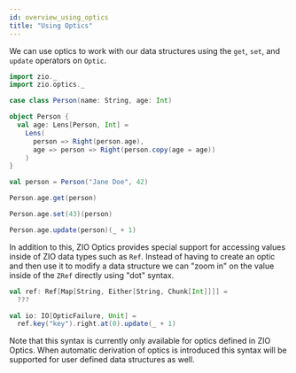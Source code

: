 ```yaml
---
id: overview_using_optics
title: "Using Optics"
---
```


We can use optics to work with our data structures using the `get`, `set`, and `update` operators on `Optic`.

```scala mdoc
import zio._
import zio.optics._

case class Person(name: String, age: Int)

object Person {
  val age: Lens[Person, Int] =
    Lens(
      person => Right(person.age),
      age => person => Right(person.copy(age = age))
    )
}

val person = Person("Jane Doe", 42)

Person.age.get(person)

Person.age.set(43)(person)

Person.age.update(person)(_ + 1)
```

In addition to this, ZIO Optics provides special support for accessing values inside of ZIO data types such as `Ref`. Instead of having to create an optic and then use it to modify a data structure we can "zoom in" on the value inside of the `ZRef` directly using "dot" syntax.

```scala mdoc:compile-only
val ref: Ref[Map[String, Either[String, Chunk[Int]]]] =
  ???

val io: IO[OpticFailure, Unit] =
  ref.key("key").right.at(0).update(_ + 1)
```

Note that this syntax is currently only available for optics defined in ZIO Optics. When automatic derivation of optics is introduced this syntax will be supported for user defined data structures as well.
